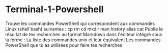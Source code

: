# Terminal-1-Powershell
Trouve les commandes PowerShell qui correspondent aux commandes Linux (shell bash) suivantes :  cp rm cd mkdir man history alias cat Publie le résultat de tes recherches au format Markdown dans l'éditeur intégré sous la forme :  La liste des commandes unix et leur équivalent Les commandes PowerShell que tu as utilisées pour faire tes recherches
